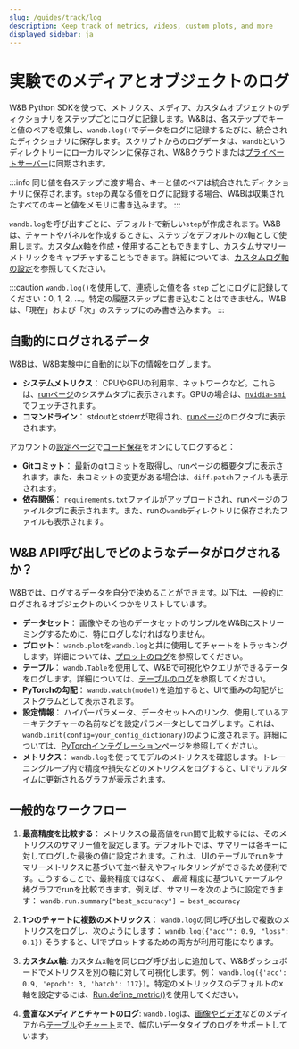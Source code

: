 ```yaml
---
slug: /guides/track/log
description: Keep track of metrics, videos, custom plots, and more
displayed_sidebar: ja
---
```


# 実験でのメディアとオブジェクトのログ

<head>
  <title>実験でのメディアとオブジェクトのログ</title>
</head>

W&B Python SDKを使って、メトリクス、メディア、カスタムオブジェクトのディクショナリをステップごとにログに記録します。W&Bは、各ステップでキーと値のペアを収集し、`wandb.log()`でデータをログに記録するたびに、統合されたディクショナリに保存します。スクリプトからのログデータは、`wandb`というディレクトリーにローカルマシンに保存され、W&Bクラウドまたは[プライベートサーバー](../../hosting/intro.md)に同期されます。

:::info
同じ値を各ステップに渡す場合、キーと値のペアは統合されたディクショナリに保存されます。`step`の異なる値をログに記録する場合、W&Bは収集されたすべてのキーと値をメモリに書き込みます。
:::

`wandb.log`を呼び出すごとに、デフォルトで新しい`step`が作成されます。W&Bは、チャートやパネルを作成するときに、ステップをデフォルトのx軸として使用します。カスタムx軸を作成・使用することもできますし、カスタムサマリーメトリックをキャプチャすることもできます。詳細については、[カスタムログ軸の設定](./customize-logging-axes.md)を参照してください。

<!-- [INSERT BETTER EXAMPLE] -->
<!-- コードのさまざまな場所から単一のヒストリーステップにログを記録する場合は、以下のように`wandb.log()`にステップインデックスを渡します：

```python
wandb.log({'loss': 0.2}, step=step)
``` -->

<!-- [INSERT EXAMPLE] -->

:::caution
`wandb.log()`を使用して、連続した値を各 `step` ごとにログに記録してください：0, 1, 2, ...。特定の履歴ステップに書き込むことはできません。W&Bは、「現在」および「次」のステップにのみ書き込みます。
:::
<!-- `wandb.log`で`commit=False`を設定することで、メトリクスを蓄積できます。ただし、最終的にメトリクスを保存するために、`commit=True`（デフォルト）で`wandb.log`を呼び出すことが必要です。

```python
wandb.log({'loss': 0.2}, commit=False)
# このステップを報告する準備ができたときに、別の場所で：
wandb.log({'accuracy': 0.8})
``` -->


## 自動的にログされるデータ

W&Bは、W&B実験中に自動的に以下の情報をログします。

* **システムメトリクス**： CPUやGPUの利用率、ネットワークなど。これらは、[runページ](../../app/pages/run-page.md)のシステムタブに表示されます。GPUの場合は、[`nvidia-smi`](https://developer.nvidia.com/nvidia-system-management-interface)でフェッチされます。
* **コマンドライン**： stdoutとstderrが取得され、[runページ](../../app/pages/run-page.md)のログタブに表示されます。

アカウントの[設定ページ](https://wandb.ai/settings)で[コード保存](http://wandb.me/code-save-colab)をオンにしてログすると：

* **Gitコミット**： 最新のgitコミットを取得し、runページの概要タブに表示されます。また、未コミットの変更がある場合は、`diff.patch`ファイルも表示されます。
* **依存関係**： `requirements.txt`ファイルがアップロードされ、runページのファイルタブに表示されます。また、runの`wandb`ディレクトリに保存されたファイルも表示されます。


## W&B API呼び出しでどのようなデータがログされるか？

W&Bでは、ログするデータを自分で決めることができます。以下は、一般的にログされるオブジェクトのいくつかをリストしています。

* **データセット**： 画像やその他のデータセットのサンプルをW&Bにストリーミングするために、特にログしなければなりません。
* **プロット**： `wandb.plot`を`wandb.log`と共に使用してチャートをトラッキングします。詳細については、[プロットのログ](./plots.md)を参照してください。
* **テーブル**： `wandb.Table`を使用して、W&Bで可視化やクエリができるデータをログします。詳細については、[テーブルのログ](./log-tables.md)を参照してください。
* **PyTorchの勾配**： `wandb.watch(model)`を追加すると、UIで重みの勾配がヒストグラムとして表示されます。
* **設定情報**： ハイパーパラメータ、データセットへのリンク、使用しているアーキテクチャーの名前などを設定パラメータとしてログします。これは、`wandb.init(config=your_config_dictionary)`のように渡されます。詳細については、[PyTorchインテグレーション](../../integrations/pytorch.md)ページを参照してください。
* **メトリクス**： `wandb.log`を使ってモデルのメトリクスを確認します。トレーニングループ内で精度や損失などのメトリクスをログすると、UIでリアルタイムに更新されるグラフが表示されます。

<!-- 例の使用法

```python
wandb.log({"loss": 0.314, "epoch": 5,
           "inputs": wandb.Image(inputs),
           "logits": wandb.Histogram(outputs),
           "captions": wandb.Html(captions)})
```
 -->

## 一般的なワークフロー

1. **最高精度を比較する**： メトリクスの最高値をrun間で比較するには、そのメトリクスのサマリー値を設定します。デフォルトでは、サマリーは各キーに対してログした最後の値に設定されます。これは、UIのテーブルでrunをサマリーメトリクスに基づいて並べ替えやフィルタリングができるため便利です。こうすることで、最終精度ではなく、 _最高_ 精度に基づいてテーブルや棒グラフでrunを比較できます。例えば、サマリーを次のように設定できます： `wandb.run.summary["best_accuracy"] = best_accuracy`

2. **1つのチャートに複数のメトリックス**： `wandb.log`の同じ呼び出しで複数のメトリクスをログし、次のようにします： `wandb.log({"acc'": 0.9, "loss": 0.1})` そうすると、UIでプロットするための両方が利用可能になります。

3. **カスタムx軸**: カスタムx軸を同じログ呼び出しに追加して、W&Bダッシュボードでメトリクスを別の軸に対して可視化します。例： `wandb.log({'acc': 0.9, 'epoch': 3, 'batch': 117})`。特定のメトリックスのデフォルトのx軸を設定するには、[Run.define\_metric()](https://docs.wandb.ai/ref/python/run#define\_metric)を使用してください。

4. **豊富なメディアとチャートのログ**: `wandb.log`は、[画像やビデオ](./media.md)などのメディアから[テーブル](./log-tables.md)や[チャート](../../app/features/custom-charts/intro.md)まで、幅広いデータタイプのログをサポートしています。
